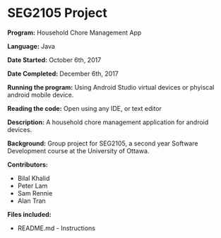 # SEG2105 Project
**Program:** Household Chore Management App

**Language:** Java

**Date Started:** October 6th, 2017

**Date Completed:** December 6th, 2017

**Running the program:** Using Android Studio virtual devices or phyiscal android mobile device.

**Reading the code:** Open using any IDE, or text editor

**Description:** A household chore management application for android devices.

**Background:** Group project for SEG2105, a second year Software Development course at the University of Ottawa.

**Contributors:**
* Bilal Khalid
* Peter Lam
* Sam Rennie
* Alan Tran

**Files included:**
* README.md - Instructions

